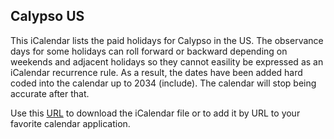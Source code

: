 ## Calypso US

This iCalendar lists the paid holidays for Calypso in the US. The observance days for some holidays can roll forward or backward depending on weekends and adjacent holidays so they cannot easility be expressed as an iCalendar recurrence rule. As a result, the dates have been added hard coded into the calendar up to 2034 (include). The calendar will stop being accurate after that.

Use this [URL](https://raw.githubusercontent.com/thomasleplus/calendars/master/calypso.ics) to download the iCalendar file or to add it by URL to your favorite calendar application.

